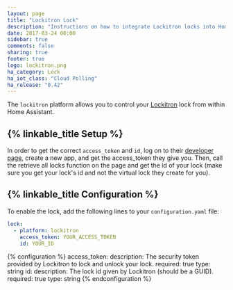 ```yaml
---
layout: page
title: "Lockitron Lock"
description: "Instructions on how to integrate Lockitron locks into Home Assistant."
date: 2017-03-24 00:00
sidebar: true
comments: false
sharing: true
footer: true
logo: lockitron.png
ha_category: Lock
ha_iot_class: "Cloud Polling"
ha_release: "0.42"
---
```


The `lockitron` platform allows you to control your [Lockitron](https://lockitron.com/) lock from within Home Assistant.

## {% linkable_title Setup %}

In order to get the correct `access_token` and `id`, log on to their [developer page](https://api.lockitron.com/), create a new app, and get the access_token they give you. Then, call the retrieve all locks function on the page and get the id of your lock (make sure you get your lock's id and not the virtual lock they create for you).

## {% linkable_title Configuration %}

To enable the lock, add the following lines to your `configuration.yaml` file:

```yaml
lock:
  - platform: lockitron
    access_token: YOUR_ACCESS_TOKEN
    id: YOUR_ID
```

{% configuration %}
access_token:
  description: The security token provided by Lockitron to lock and unlock your lock.
  required: true
  type: string
id:
  description: The lock id given by Lockitron (should be a GUID).
  required: true
  type: string
{% endconfiguration %}
